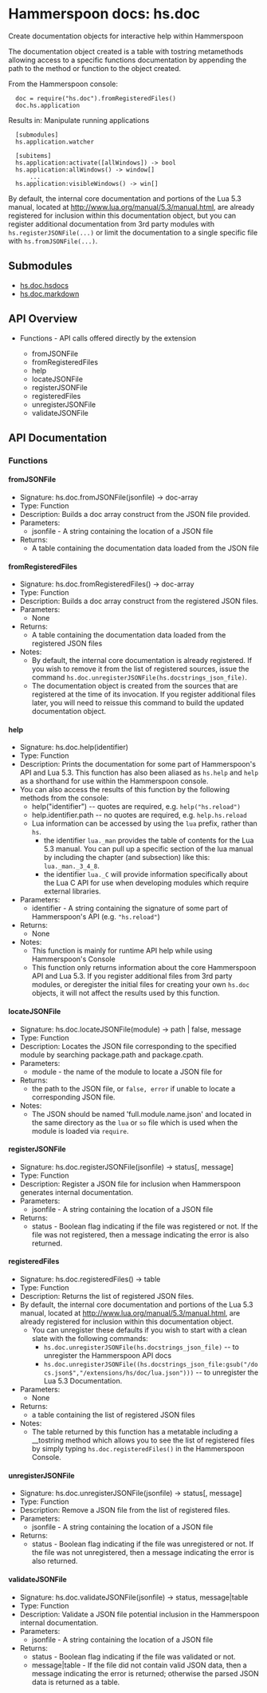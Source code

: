 # Hammerspoon docs: hs.doc

Create documentation objects for interactive help within Hammerspoon

The documentation object created is a table with tostring metamethods allowing access to a specific functions documentation by appending the path to the method or function to the object created.

From the Hammerspoon console:

      doc = require("hs.doc").fromRegisteredFiles()
      doc.hs.application

Results in:
      Manipulate running applications

      [submodules]
      hs.application.watcher

      [subitems]
      hs.application:activate([allWindows]) -> bool
      hs.application:allWindows() -> window[]
          ...
      hs.application:visibleWindows() -> win[]

By default, the internal core documentation and portions of the Lua 5.3 manual, located at http://www.lua.org/manual/5.3/manual.html, are already registered for inclusion within this documentation object, but you can register additional documentation from 3rd party modules with `hs.registerJSONFile(...)` or limit the documentation to a single specific file with `hs.fromJSONFile(...)`.

## Submodules
 * [hs.doc.hsdocs](hs.doc.hsdocs.md)
 * [hs.doc.markdown](hs.doc.markdown.md)

## API Overview
* Functions - API calls offered directly by the extension</li>
  * fromJSONFile
  * fromRegisteredFiles
  * help
  * locateJSONFile
  * registerJSONFile
  * registeredFiles
  * unregisterJSONFile
  * validateJSONFile

## API Documentation

### Functions

#### fromJSONFile
  * Signature: hs.doc.fromJSONFile(jsonfile) -> doc-array
  * Type: Function
  * Description: Builds a doc array construct from the JSON file provided.
  * Parameters:
     * jsonfile - A string containing the location of a JSON file
  * Returns:
     * A table containing the documentation data loaded from the JSON file

#### fromRegisteredFiles
  * Signature: hs.doc.fromRegisteredFiles() -> doc-array
  * Type: Function
  * Description: Builds a doc array construct from the registered JSON files.
  * Parameters:
     * None
  * Returns:
     * A table containing the documentation data loaded from the registered JSON files
  * Notes:
     * By default, the internal core documentation is already registered.  If you wish to remove it from the list of registered sources, issue the command `hs.doc.unregisterJSONFile(hs.docstrings_json_file)`.
     * The documentation object is created from the sources that are registered at the time of its invocation. If you register additional files later, you will need to reissue this command to build the updated documentation object.

#### help
  * Signature: hs.doc.help(identifier)
  * Type: Function
  * Description: Prints the documentation for some part of Hammerspoon's API and Lua 5.3.  This function has also been aliased as `hs.help` and `help` as a shorthand for use within the Hammerspoon console.
   * You can also access the results of this function by the following methods from the console:
       * help("identifier") -- quotes are required, e.g. `help("hs.reload")`
       * help.identifier.path -- no quotes are required, e.g. `help.hs.reload`
     * Lua information can be accessed by using the `lua` prefix, rather than `hs`.
       * the identifier `lua._man` provides the table of contents for the Lua 5.3 manual.  You can pull up a specific section of the lua manual by including the chapter (and subsection) like this: `lua._man._3_4_8`.
       * the identifier `lua._C` will provide information specifically about the Lua C API for use when developing modules which require external libraries.
  * Parameters:
     * identifier - A string containing the signature of some part of Hammerspoon's API (e.g. `"hs.reload"`)
  * Returns:
     * None
  * Notes:
     * This function is mainly for runtime API help while using Hammerspoon's Console
     * This function only returns information about the core Hammerspoon API and Lua 5.3.  If you register additional files from 3rd party modules, or deregister the initial files for creating your own `hs.doc` objects, it will not affect the results used by this function.

#### locateJSONFile
  * Signature: hs.doc.locateJSONFile(module) -> path | false, message
  * Type: Function
  * Description: Locates the JSON file corresponding to the specified module by searching package.path and package.cpath.
  * Parameters:
     * module - the name of the module to locate a JSON file for
  * Returns:
     * the path to the JSON file, or `false, error` if unable to locate a corresponding JSON file.
  * Notes:
     * The JSON should be named 'full.module.name.json' and located in the same directory as the `lua` or `so` file which is used when the module is loaded via `require`.

#### registerJSONFile
  * Signature: hs.doc.registerJSONFile(jsonfile) -> status[, message]
  * Type: Function
  * Description: Register a JSON file for inclusion when Hammerspoon generates internal documentation.
  * Parameters:
     * jsonfile - A string containing the location of a JSON file
  * Returns:
     * status - Boolean flag indicating if the file was registered or not.  If the file was not registered, then a message indicating the error is also returned.

#### registeredFiles
  * Signature: hs.doc.registeredFiles() -> table
  * Type: Function
  * Description: Returns the list of registered JSON files.
   * By default, the internal core documentation and portions of the Lua 5.3 manual, located at http://www.lua.org/manual/5.3/manual.html, are already registered for inclusion within this documentation object.
     * You can unregister these defaults if you wish to start with a clean slate with the following commands:
       * `hs.doc.unregisterJSONFile(hs.docstrings_json_file)` -- to unregister the Hammerspoon API docs
       * `hs.doc.unregisterJSONFile((hs.docstrings_json_file:gsub("/docs.json$","/extensions/hs/doc/lua.json")))` -- to unregister the Lua 5.3 Documentation.
  * Parameters:
     * None
  * Returns:
     * a table containing the list of registered JSON files
  * Notes:
     * The table returned by this function has a metatable including a __tostring method which allows you to see the list of registered files by simply typing `hs.doc.registeredFiles()` in the Hammerspoon Console.

#### unregisterJSONFile
  * Signature: hs.doc.unregisterJSONFile(jsonfile) -> status[, message]
  * Type: Function
  * Description: Remove a JSON file from the list of registered files.
  * Parameters:
     * jsonfile - A string containing the location of a JSON file
  * Returns:
     * status - Boolean flag indicating if the file was unregistered or not.  If the file was not unregistered, then a message indicating the error is also returned.

#### validateJSONFile
  * Signature: hs.doc.validateJSONFile(jsonfile) -> status, message|table
  * Type: Function
  * Description: Validate a JSON file potential inclusion in the Hammerspoon internal documentation.
  * Parameters:
     * jsonfile - A string containing the location of a JSON file
  * Returns:
     * status - Boolean flag indicating if the file was validated or not.
     * message|table - If the file did not contain valid JSON data, then a message indicating the error is returned; otherwise the parsed JSON data is returned as a table.

